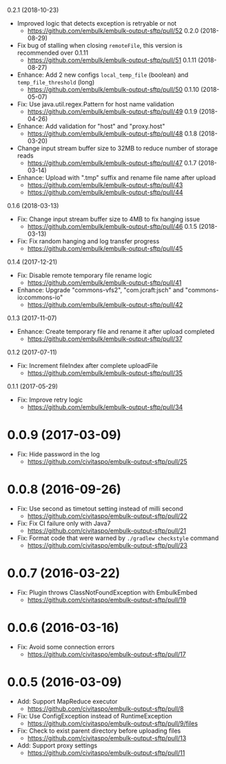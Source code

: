 0.2.1 (2018-10-23)
- Improved logic that detects exception is retryable or not
  - https://github.com/embulk/embulk-output-sftp/pull/52
0.2.0 (2018-08-29)
- Fix bug of stalling when closing `remoteFile`, this version is recommended over 0.1.11
  - https://github.com/embulk/embulk-output-sftp/pull/51
0.1.11 (2018-08-27)
- Enhance: Add 2 new configs `local_temp_file` (boolean) and `temp_file_threshold` (long)
  - https://github.com/embulk/embulk-output-sftp/pull/50
0.1.10 (2018-05-07)
- Fix: Use java.util.regex.Pattern for host name validation
  - https://github.com/embulk/embulk-output-sftp/pull/49
0.1.9 (2018-04-26)
- Enhance: Add validation for "host" and "proxy.host"
  - https://github.com/embulk/embulk-output-sftp/pull/48
0.1.8 (2018-03-20)
- Change input stream buffer size to 32MB to reduce number of storage reads
  - https://github.com/embulk/embulk-output-sftp/pull/47
0.1.7 (2018-03-14)
- Enhance: Upload with ".tmp" suffix and rename file name after upload 
  - https://github.com/embulk/embulk-output-sftp/pull/43
  - https://github.com/embulk/embulk-output-sftp/pull/44

0.1.6 (2018-03-13)
- Fix: Change input stream buffer size to 4MB to fix hanging issue
  - https://github.com/embulk/embulk-output-sftp/pull/46
0.1.5 (2018-03-13)
- Fix: Fix random hanging and log transfer progress
  - https://github.com/embulk/embulk-output-sftp/pull/45

0.1.4 (2017-12-21)
- Fix: Disable remote temporary file rename logic
  - https://github.com/embulk/embulk-output-sftp/pull/41
- Enhance: Upgrade "commons-vfs2", "com.jcraft:jsch" and "commons-io:commons-io"
  - https://github.com/embulk/embulk-output-sftp/pull/42

0.1.3 (2017-11-07)
- Enhance: Create temporary file and rename it after upload completed
  - https://github.com/embulk/embulk-output-sftp/pull/37

0.1.2 (2017-07-11)
- Fix: Increment fileIndex after complete uploadFile
  - https://github.com/embulk/embulk-output-sftp/pull/35

0.1.1 (2017-05-29)
- Fix: Improve retry logic
  - https://github.com/embulk/embulk-output-sftp/pull/34

0.0.9 (2017-03-09)
==================
- Fix: Hide password in the log
  - https://github.com/civitaspo/embulk-output-sftp/pull/25

0.0.8 (2016-09-26)
==================
- Fix: Use second as timetout setting instead of milli second
  - https://github.com/civitaspo/embulk-output-sftp/pull/22
- Fix: Fix CI failure only with Java7
  - https://github.com/civitaspo/embulk-output-sftp/pull/21
- Fix: Format code that were warned by `./gradlew checkstyle` command
  - https://github.com/civitaspo/embulk-output-sftp/pull/23

0.0.7 (2016-03-22)
==================
- Fix: Plugin throws ClassNotFoundException with EmbulkEmbed
  - https://github.com/civitaspo/embulk-output-sftp/pull/19

0.0.6 (2016-03-16)
==================
- Fix: Avoid some connection errors
  - https://github.com/civitaspo/embulk-output-sftp/pull/17

0.0.5 (2016-03-09)
==================
- Add: Support MapReduce executor
  - https://github.com/civitaspo/embulk-output-sftp/pull/8
- Fix: Use ConfigException instead of RuntimeException
  - https://github.com/civitaspo/embulk-output-sftp/pull/9/files
- Fix: Check to exist parent directory before uploading files
  - https://github.com/civitaspo/embulk-output-sftp/pull/13
- Add: Support proxy settings
  - https://github.com/civitaspo/embulk-output-sftp/pull/11
